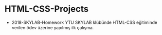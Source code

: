 # HTML-CSS-Projects
- 2018-SKYLAB-Homework
YTU SKYLAB klübünde HTML-CSS eğitiminde verilen ödev üzerine yapılmış ilk çalışma.



